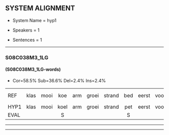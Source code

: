 
## SYSTEM ALIGNMENT

- System Name = hyp1

- Speakers = 1

- Sentences = 1

---

### S08C038M3_1LG

#### (S08C038M3_1LG-words)

- Cor=58.5%	Sub=36.6%	Del=2.4%	Ins=2.4%

|  |  |  |  |  |  |  |  |  |  |  |  |  |  |  |  |  |  |  |  |  |  |  |  |  |  |  |  |  |  |  |  |  |  |  |  |  |  |  |  |  |  |
|:--- |:---:|:---:|:---:|:---:|:---:|:---:|:---:|:---:|:---:|:---:|:---:|:---:|:---:|:---:|:---:|:---:|:---:|:---:|:---:|:---:|:---:|:---:|:---:|:---:|:---:|:---:|:---:|:---:|:---:|:---:|:---:|:---:|:---:|:---:|:---:|:---:|:---:|:---:|:---:|:---:|:---:|
| REF | klas | mooi | koe | arm | groei | strand | bed | eerst | voor | draai | sjaal | herfst | duur | straat | leeuw | clown | hoek | krant | hout | vriend | gauw | chips | groen | feest | reis | jas | huis | paard | vijf | muts | nieuw | kind | bang | oog | zacht | schoen | plas | neus |  | knoop*(knop) | plank |
| HYP1 | klas | mooi | koel | arm | groei | strand | pet | eerst | voor | traai | sjaal | herfst | duur | traat | leeuw | kloon | hoek | krant | hout | vreemd | gouw | chips | kullen | feest | rij | jas | huis | paard | vijf | muts | nieuw |  | kent | ban | oogzacht | schoen | was | neus | kg | op | lang |
| EVAL |  |  | S |  |  |  | S |  |  | S |  |  |  | S |  | S |  |  |  | S | S |  | S |  | S |  |  |  |  |  |  | D | S | S | S |  | S |  | I | S | S |
---

---
